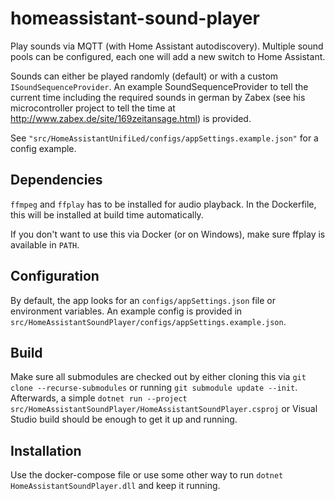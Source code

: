 # homeassistant-sound-player
Play sounds via MQTT (with Home Assistant autodiscovery).
Multiple sound pools can be configured, each one will add a new switch to Home Assistant.

Sounds can either be played randomly (default) or with a custom `ISoundSequenceProvider`.
An example SoundSequenceProvider to tell the current time including the required sounds in german by Zabex (see his microcontroller project to tell the time at <http://www.zabex.de/site/169zeitansage.html>) is provided.

See `"src/HomeAssistantUnifiLed/configs/appSettings.example.json"` for a config example.

## Dependencies
`ffmpeg` and `ffplay` has to be installed for audio playback. In the Dockerfile, this will be installed at build time automatically.

If you don't want to use this via Docker (or on Windows), make sure ffplay is available in `PATH`.

## Configuration
By default, the app looks for an `configs/appSettings.json` file or environment variables. An example config is provided in `src/HomeAssistantSoundPlayer/configs/appSettings.example.json`.

## Build
Make sure all submodules are checked out by either cloning this via `git clone --recurse-submodules` or running `git submodule update --init`.
Afterwards, a simple `dotnet run --project src/HomeAssistantSoundPlayer/HomeAssistantSoundPlayer.csproj` or Visual Studio build should be enough to get it up and running.

## Installation
Use the docker-compose file or use some other way to run `dotnet HomeAssistantSoundPlayer.dll` and keep it running.
